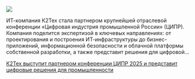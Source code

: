 <!--2025-04-29 13:23:25-->
<div class="yb">
  <div class="rss habr"><img src="https://habrastorage.org/getpro/habr/upload_files/6e9/b0e/9d1/6e9b0e9d146284ff994b3c84399aec1d.jpg" /><p>ИТ-компания К2Тех стала партнером крупнейшей отраслевой конференции «Цифровая индустрия промышленной России» (ЦИПР). Компания поделится экспертизой в ключевых направлениях: от проектирования и построения ИТ-инфраструктуры до бизнес-приложений, информационной безопасности и облачной платформы собственной разработки, а также представит решения для цифровой... <p class="titl"><a href="https://habr.com/ru/companies/k2tech/news/905566/?utm_source=habrahabr&utm_medium=rss&utm_campaign=905566">К2Тех выступит партнером конференции ЦИПР 2025 и представит цифровые решения для промышленности</a></p></div>
</div>
